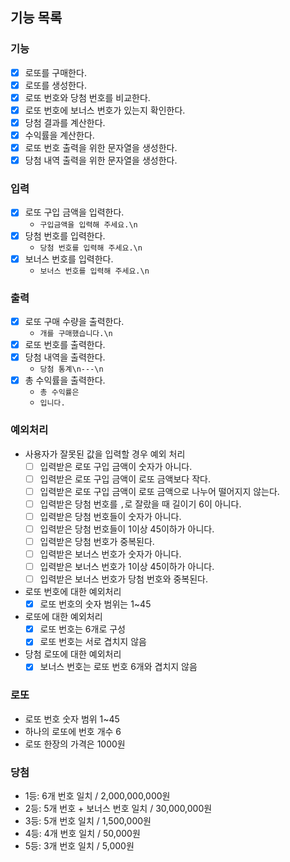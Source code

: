 ## 기능 목록
### 기능
- [x] 로또를 구매한다.
- [x] 로또를 생성한다.
- [x] 로또 번호와 당첨 번호를 비교한다.
- [x] 로또 번호에 보너스 번호가 있는지 확인한다.
- [x] 당첨 결과를 계산한다.
- [x] 수익률을 계산한다.
- [x] 로또 번호 출력을 위한 문자열을 생성한다.
- [x] 당첨 내역 출력을 위한 문자열을 생성한다.
### 입력
- [x] 로또 구입 금액을 입력한다.
  - `구입금액을 입력해 주세요.\n`
- [x] 당첨 번호를 입력한다.
  - `당첨 번호를 입력해 주세요.\n`
- [x] 보너스 번호를 입력한다.
  - `보너스 번호를 입력해 주세요.\n`
### 출력
- [x] 로또 구매 수량을 출력한다.
  - `개를 구매했습니다.\n`
- [x] 로또 번호를 출력한다.
- [x] 당첨 내역을 출력한다.
  - `당첨 통계\n---\n`
- [x] 총 수익률을 출력한다.
  - `총 수익률은 `
  - `입니다.`
### 예외처리
- 사용자가 잘못된 값을 입력할 경우 예외 처리
  - [ ] 입력받은 로또 구입 금액이 숫자가 아니다.
  - [ ] 입력받은 로또 구입 금액이 로또 금액보다 작다.
  - [ ] 입력받은 로또 구입 금액이 로또 금액으로 나누어 떨어지지 않는다.
  - [ ] 입력받은 당첨 번호를 `,`로 잘랐을 때 길이기 6이 아니다.
  - [ ] 입력받은 당첨 번호들이 숫자가 아니다.
  - [ ] 입력받은 당첨 번호들이 1이상 45이하가 아니다.
  - [ ] 입력받은 당첨 번호가 중복된다.
  - [ ] 입력받은 보너스 번호가 숫자가 아니다.
  - [ ] 입력받은 보너스 번호가 1이상 45이하가 아니다.
  - [ ] 입력받은 보너스 번호가 당첨 번호와 중복된다.
- 로또 번호에 대한 예외처리
  - [x] 로또 번호의 숫자 범위는 1~45
- 로또에 대한 예외처리
  - [x] 로또 번호는 6개로 구성
  - [x] 로또 번호는 서로 겹치지 않음
- 당첨 로또에 대한 예외처리
  - [x] 보너스 번호는 로또 번호 6개와 겹치지 않음
### 로또
- 로또 번호 숫자 범위 1~45
- 하나의 로또에 번호 개수 6
- 로또 한장의 가격은 1000원
### 당첨
- 1등: 6개 번호 일치 / 2,000,000,000원
- 2등: 5개 번호 + 보너스 번호 일치 / 30,000,000원
- 3등: 5개 번호 일치 / 1,500,000원
- 4등: 4개 번호 일치 / 50,000원
- 5등: 3개 번호 일치 / 5,000원
